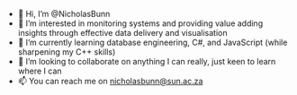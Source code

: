 - 👋 Hi, I’m @NicholasBunn
- 👀 I’m interested in monitoring systems and providing value adding insights through effective data delivery and visualisation
- 🌱 I’m currently learning database engineering, C#, and JavaScript (while sharpening my C++ skills)
- 💞️ I’m looking to collaborate on anything I can really, just keen to learn where I can
- 📫 You can reach me on nicholasbunn@sun.ac.za

<!---
NicholasBunn/NicholasBunn is a ✨ special ✨ repository because its `README.md` (this file) appears on your GitHub profile.
You can click the Preview link to take a look at your changes.
--->

